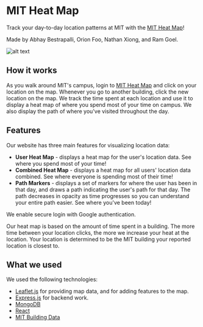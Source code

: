 # MIT Heat Map

Track your day-to-day location patterns at MIT with the [MIT Heat Map](https://mit-heatmap-f60b83158200.herokuapp.com/)!

Made by Abhay Bestrapalli, Orion Foo, Nathan Xiong, and Ram Goel.

![alt text](https://media.discordapp.net/attachments/975839431468650589/1152843721168134285/image.png?width=1846&height=906)

## How it works

As you walk around MIT's campus, login to [MIT Heat Map](https://mit-heatmap-f60b83158200.herokuapp.com/) and click on your location on the map. Whenever you go to another building, click the new location on the map. We track the time spent at each location and use it to display a heat map of where you spend most of your time on campus. We also display the path of where you've visited throughout the day.

## Features

Our website has three main features for visualizing location data:

- **User Heat Map** - displays a heat map for the user's location data. See where you spend most of your time!
- **Combined Heat Map** - displays a heat map for all users' location data combined. See where everyone is spending most of their time!
- **Path Markers** - displays a set of markers for where the user has been in that day, and draws a path indicating the user's path for that day. The path decreases in opacity as time progresses so you can understand your entire path easier. See where you've been today!

We enable secure login with Google authentication.

Our heat map is based on the amount of time spent in a building. The more time between your location clicks, the more we increase your heat at the location. Your location is determined to be the MIT building your reported location is closest to. 

## What we used

We used the following technologies:
* [Leaflet.js](https://leafletjs.com/) for providing map data, and for adding features to the map. 
* [Express.js](https://expressjs.com/) for backend work. 
* [MongoDB](https://www.mongodb.com/)  
* [React](https://react.dev/) 
* [MIT Building Data](https://whereis.mit.edu/)
